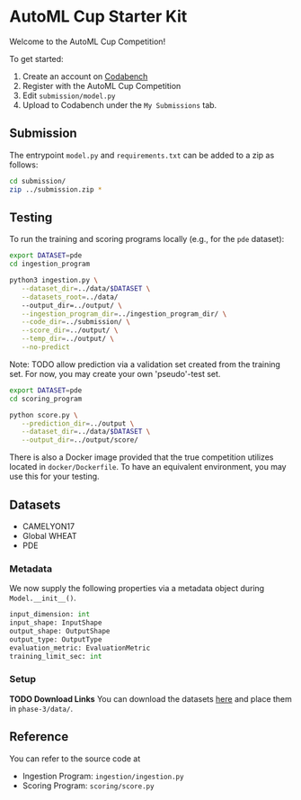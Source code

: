 # AutoML Cup Starter Kit

Welcome to the AutoML Cup Competition!

To get started:

1. Create an account on [Codabench](https://www.codabench.org/)
1. Register with the AutoML Cup Competition
1. Edit `submission/model.py`
1. Upload to Codabench under the `My Submissions` tab.

## Submission

The entrypoint `model.py` and `requirements.txt` can be added to a zip as follows:

```sh
cd submission/
zip ../submission.zip *
```

## Testing

To run the training and scoring programs locally (e.g., for the `pde` dataset):

```sh
export DATASET=pde
cd ingestion_program

python3 ingestion.py \
   --dataset_dir=../data/$DATASET \
   --datasets_root=../data/
   --output_dir=../output/ \
   --ingestion_program_dir=../ingestion_program_dir/ \
   --code_dir=../submission/ \
   --score_dir=../output/ \
   --temp_dir=../output/ \
   --no-predict
```

Note: TODO allow prediction via a validation set created from the training set. For now, you may create your own 'pseudo'-test set.

```sh
export DATASET=pde
cd scoring_program

python score.py \
   --prediction_dir=../output \
   --dataset_dir=../data/$DATASET \
   --output_dir=../output/score/
```

There is also a Docker image provided that the true competition utilizes located in `docker/Dockerfile`. To have an equivalent environment, you may use this for your testing.

## Datasets

-   CAMELYON17
-   Global WHEAT
-   PDE

### Metadata

We now supply the following properties via a metadata object during `Model.__init__()`.

```py
input_dimension: int
input_shape: InputShape
output_shape: OutputShape
output_type: OutputType
evaluation_metric: EvaluationMetric
training_limit_sec: int
```

### Setup

**TODO Download Links**
You can download the datasets [here](https://drive.google.com/file/d/1pbAj9KdaBye6gOeEhfoj5fw2BY3PALC9/view?usp=sharing) and place them in `phase-3/data/`.

## Reference

You can refer to the source code at

-   Ingestion Program: `ingestion/ingestion.py`
-   Scoring Program: `scoring/score.py`
